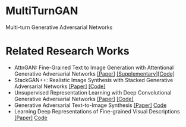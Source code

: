 # MultiTurnGAN
Multi-turn Generative Adversarial Networks

# Related Research Works
- AttnGAN: Fine-Grained Text to Image Generation with Attentional Generative Adversarial Networks [[Paper]](https://arxiv.org/abs/1711.10485) [[Supplementary]](https://1drv.ms/b/s!Aj4exx_cRA4ghK5-kUG-EqH7hgknUA)[[Code]](https://github.com/taoxugit/AttnGAN)
- StackGAN++: Realistic Image Synthesis with Stacked Generative Adversarial Networks [[Paper]](https://arxiv.org/abs/1710.10916) [[Code]](https://github.com/hanzhanggit/StackGAN-v2)
- Unsupervised Representation Learning with Deep Convolutional Generative Adversarial Networks [[Paper]](https://arxiv.org/abs/1511.06434) [[Code]](https://github.com/carpedm20/DCGAN-tensorflow)
- Generative Adversarial Text-to-Image Synthesis [[Paper]](https://arxiv.org/abs/1605.05396) [Code](https://github.com/reedscot/icml2016)
- Learning Deep Representations of Fine-grained Visual Descriptions [[Paper]](https://arxiv.org/abs/1605.05395) [Code](https://github.com/reedscot/cvpr2016)
